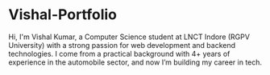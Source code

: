 # Vishal-Portfolio
Hi, I'm Vishal Kumar, a Computer Science student at LNCT Indore (RGPV University) with a strong passion for web development and backend technologies. I come from a practical background with 4+ years of experience in the automobile sector, and now I’m building my career in  tech.
